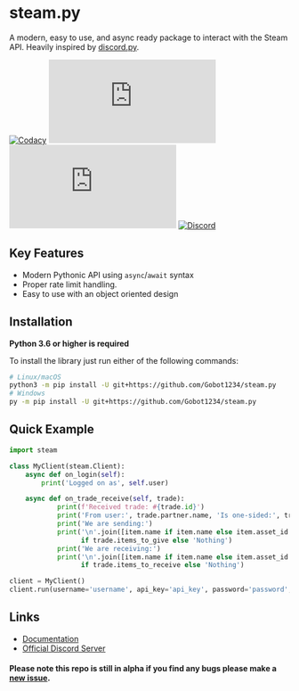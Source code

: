 steam.py
=========

A modern, easy to use, and async ready package to interact with the Steam API. Heavily inspired by [discord.py](https://github.com/Rapptz/discord.py).

[
![Codacy](https://img.shields.io/codacy/grade/a0405599d4ab4a8c82655873d7443532)](https://app.codacy.com/manual/Gobot1234/steam.py) [![GitHub issues](https://img.shields.io/github/issues-raw/Gobot1234/steam.py)](https://github.com/Gobot1234/steam.py/issues) [![GitHub stars](https://img.shields.io/github/stars/Gobot1234/steam.py)](https://github.com/Gobot1234/steam.py/stargazers) [![Discord](https://img.shields.io/discord/678629505094647819?color=7289da&label=Discord&logo=discord)](https://discord.gg/MQ68WUS)

Key Features
--------------

  - Modern Pythonic API using `async`/`await` syntax
  - Proper rate limit handling.
  - Easy to use with an object oriented design

Installation
--------------

**Python 3.6 or higher is required**

To install the library just run either of the following commands:

```sh
# Linux/macOS
python3 -m pip install -U git+https://github.com/Gobot1234/steam.py
# Windows
py -m pip install -U git+https://github.com/Gobot1234/steam.py
```

Quick Example
--------------

```py
import steam

class MyClient(steam.Client):
	async def on_login(self):
		print('Logged on as', self.user)

	async def on_trade_receive(self, trade):
        	print(f'Received trade: #{trade.id}')
     		print('From user:', trade.partner.name, 'Is one-sided:', trade.is_one_sided())
        	print('We are sending:')
        	print('\n'.join([item.name if item.name else item.asset_id for item in trade.items_to_give])
        	      if trade.items_to_give else 'Nothing')
        	print('We are receiving:')
        	print('\n'.join([item.name if item.name else item.asset_id for item in trade.items_to_receive])
        	      if trade.items_to_receive else 'Nothing')

client = MyClient()
client.run(username='username', api_key='api_key', password='password', shared_secret='shared_secret')
```

Links
------

  - [Documentation](https://steampy.readthedocs.io/en/latest/index.html)
  - [Official Discord Server](https://discord.gg/MQ68WUS)

#### Please note this repo is still in alpha if you find any bugs please make a [new issue](https://github.com/Gobot1234/steam.py/issues/new).
